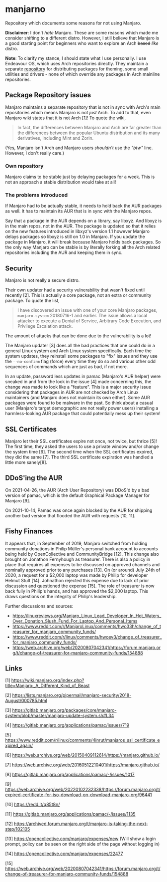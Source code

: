# manjarno
Repository which documents some reasons for not using Manjaro.

__Disclaimer__: I don't _hate_ Manjaro. These are some reasons
which made me consider shifting to a different distro. However, 
I still believe that Manjaro is a good starting point for 
beginners who want to explore an Arch <strike>based</strike> 
_like_ distro.

__Note__: To clarify my stance, I should state what I use personally.
I use Endeavour OS, which uses Arch repositories directly.
They maintain a separate 
[repository](https://github.com/endeavouros-team/PKGBUILDS) for 
distributing packages for theming, some small utilities and 
drivers - none of which override any packages in Arch mainline
repositories.

## Package Repository issues

Manjaro maintains a separate repository that is not in sync with Arch's
main repositories which means Manjaro is not *just* Arch. To add to that,
even Manjaro wiki states that it is not Arch [1]! To quote the wiki,

> In fact, the differences between Manjaro and Arch are far greater than
> the differences between the popular Ubuntu distribution and its many
> derivatives, including Mint and Zorin.

(Yes, Manjaro isn't Arch and Manjaro users _shouldn't_ use the _"btw"_
line. However, I don't really care.)

### Own repository
Manjaro claims to be stable just by delaying packages for a week. This
is not an approach a stable distribution would take at all!

### The problems introduced
If Manjaro had to be actually stable, it needs to hold back the AUR packages
as well. It has to maintain its AUR that is in sync with the Manjaro repos.

Say that a package in the AUR depends on a library, say libxyz. And libxyz is
in the main repos, not in the AUR. The package is updated so that it relies
on the new features introduced in libxyz's version 1.1 however Manjaro delays
packages so libxyz is still on 1.0 in Manjaro. If you update the package in
Manjaro, it will break because Manjaro holds back packages. So the only
way Manjaro can be stable is by literally forking all the Arch related
repositories including the AUR and keeping them in sync.

## Security
Manjaro is not really a secure distro.

Their own updater had a security vulnerability that wasn't fixed
until recently [2]. This is actually a core package, not an extra or
community package. To quote the list,

> I have discovered an issue with one of your core Manjaro packages,
> `manjaro-system` 20180716-1 and earlier.
> The issue allows a local attacker to execute a Denial of Service,
> Arbitrary Code Execution, and Privilege Escalation attack.

The amount of attacks that can be done due to the vulnerability is a
lot!

The Manjaro updater [3] does all the bad practices that one could do in
a general Linux system and Arch Linux system specifically. Each time
the system updates, they reinstall some packages to "fix" issues and
they use the `--no-confirm` flag (force) every time they do so and
various other odd sequences of commands which are just as bad, if not
more.

In an update, password less updates in pamac (Manjaro's AUR helper)
were sneaked in and from the look in the issue [4] made concerning this,
the change was made to look like a "feature". This is a major security
issue considering that packages in AUR are not checked by Arch Linux
maintainers (and Manjaro does not maintain its own either). Some AUR
packages were found to be malware in the past. So think about a casual
user (Manjaro's target demographic are not really power users) installing
a harmless-looking AUR package that could potentially mess up their system!

## SSL Certificates
Manjaro let their SSL certificates expire not once, not twice, but thrice [5]!
The first time, they asked the users to use a private window and/or change
the system time [6].
The second time when the SSL certificates expired, they did the same [7].
The third SSL certificate expiration was handled a little more sanely[8].

## DDoS'ing the AUR

On 2021-04-26, the AUR (Arch User Repository) was DDoS'd by a bad version
of pamac, which is the default Graphical Package Manager for Manjaro [9].

On 2021-10-14, Pamac was once again blocked by the AUR for shipping another bad version that flooded the AUR with requests [10, 11].

## Fishy Finances

It appears that, in September of 2019, Manjaro switched from holding community donations in Philip Müller's personal bank account to accounts being held by OpenCollective and CommunityBridge [12]. This change also brought on Jonathon Fernyhough as treasurer. There is also a policy in place that requires all expenses to be discussed on approved channels and nominally approved prior to any purchases [13]. On (or around) July 24th of 2020, a request for a \$2,000 laptop was made by Philip for developer Helmut Stult [14].  Johnathon rejected this expense due to lack of prior discussion and questioned the expense [15]. The role of treasurer is now back fully in Philip's hands, and has approved the \$2,000 laptop.  This draws questions on the integrity of Philip's leadership.

Further discussions and sources:

- https://linuxreviews.org/Manjaro_Linux_Lead_Developer_In_Hot_Waters_Over_Donation_Slush_Fund_For_Laptop_And_Personal_Items
- https://www.reddit.com/r/ManjaroLinux/comments/hwo33h/change_of_treasurer_for_manjaro_community_funds/
- https://www.reddit.com/r/linux/comments/hwoev3/change_of_treasurer_for_manjaro_community_funds/
- https://web.archive.org/web/20200807042341/https://forum.manjaro.org/t/change-of-treasurer-for-manjaro-community-funds/154888

## Links
[1] https://wiki.manjaro.org/index.php?title=Manjaro:_A_Different_Kind_of_Beast

[2] https://lists.manjaro.org/pipermail/manjaro-security/2018-August/000785.html

[3] https://gitlab.manjaro.org/packages/core/manjaro-system/blob/master/manjaro-update-system.sh#L34

[4] https://gitlab.manjaro.org/applications/pamac/issues/719

[5] https://www.reddit.com/r/linux/comments/4inrut/manjaros_ssl_certificate_expired_again/

[6] https://web.archive.org/web/20150409112614/https://manjaro.github.io/

[7] https://web.archive.org/web/20160512210401/https://manjaro.github.io/

[8] https://gitlab.manjaro.org/applications/pamac/-/issues/1017

[9] https://web.archive.org/web/20220102232338/https://forum.manjaro.org/t/expired-certificate-for-iso-download-on-download-manjaro-org/96441

[10] https://redd.it/q85t8n/

[11] https://gitlab.manjaro.org/applications/pamac/-/issues/1135

[12] https://archived.forum.manjaro.org/t/manjaro-is-taking-the-next-step/102105

[13] https://opencollective.com/manjaro/expenses/new (Will show a login prompt, policy can be seen on the right side of the page without logging in)

[14] https://opencollective.com/manjaro/expenses/22477

[15] https://web.archive.org/web/20200807042341/https://forum.manjaro.org/t/change-of-treasurer-for-manjaro-community-funds/154888
